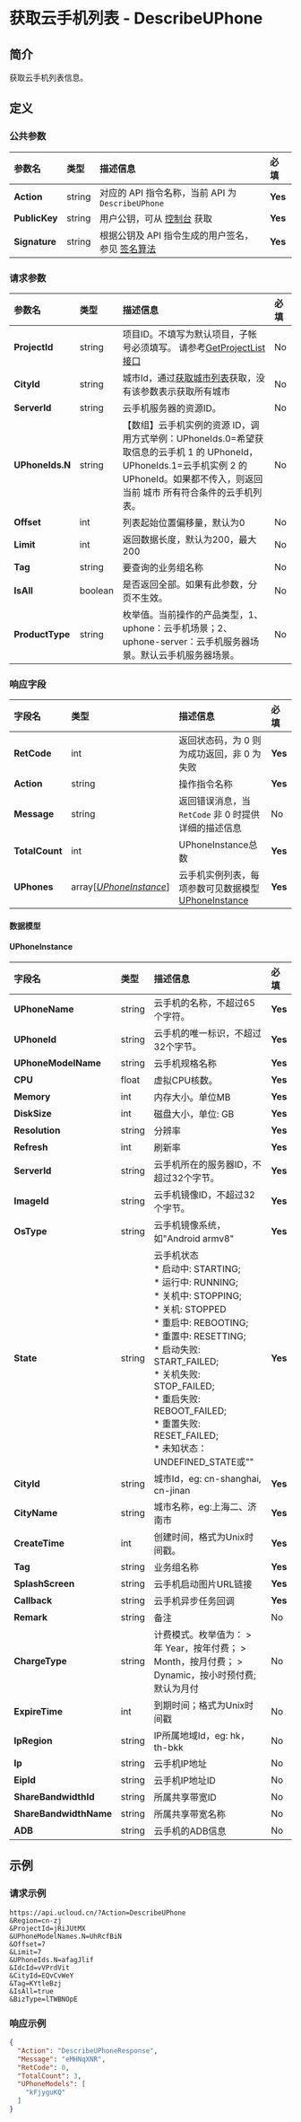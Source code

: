 # 获取云手机列表 - DescribeUPhone

## 简介

获取云手机列表信息。









## 定义

### 公共参数

| 参数名 | 类型 | 描述信息 | 必填 |
|:---|:---|:---|:---|
| **Action**     | string  | 对应的 API 指令名称，当前 API 为 `DescribeUPhone`                        | **Yes** |
| **PublicKey**  | string  | 用户公钥，可从 [控制台](https://console.ucloud.cn/uapi/apikey) 获取                                             | **Yes** |
| **Signature**  | string  | 根据公钥及 API 指令生成的用户签名，参见 [签名算法](api/summary/signature.md)  | **Yes** |

### 请求参数

| 参数名 | 类型 | 描述信息 | 必填 |
|:---|:---|:---|:---|
| **ProjectId** | string | 项目ID。不填写为默认项目，子帐号必须填写。 请参考[GetProjectList接口](https://docs.ucloud.cn/api/summary/get_project_list) |No|
| **CityId** | string | 城市Id，通过[获取城市列表](#DescribeUPhoneCities)获取，没有该参数表示获取所有城市 |No|
| **ServerId** | string | 云手机服务器的资源ID。 |No|
| **UPhoneIds.N** | string | 【数组】云手机实例的资源 ID，调用方式举例：UPhoneIds.0=希望获取信息的云手机 1 的 UPhoneId，UPhoneIds.1=云手机实例 2 的 UPhoneId。如果都不传入，则返回当前 城市 所有符合条件的云手机列表。 |No|
| **Offset** | int | 列表起始位置偏移量，默认为0 |No|
| **Limit** | int | 返回数据长度，默认为200，最大200 |No|
| **Tag** | string | 要查询的业务组名称 |No|
| **IsAll** | boolean | 是否返回全部。如果有此参数，分页不生效。 |No|
| **ProductType** | string | 枚举值。当前操作的产品类型，1、uphone：云手机场景；2、uphone-server：云手机服务器场景。默认云手机服务器场景。 |No|

### 响应字段

| 字段名 | 类型 | 描述信息 | 必填 |
|:---|:---|:---|:---|
| **RetCode** | int | 返回状态码，为 0 则为成功返回，非 0 为失败 |**Yes**|
| **Action** | string | 操作指令名称 |**Yes**|
| **Message** | string | 返回错误消息，当 `RetCode` 非 0 时提供详细的描述信息 |No|
| **TotalCount** | int | UPhoneInstance总数 |**Yes**|
| **UPhones** | array[[*UPhoneInstance*](#UPhoneInstance)] | 云手机实例列表，每项参数可见数据模型 [UPhoneInstance](#UPhoneInstance) |**Yes**|

#### 数据模型


#### UPhoneInstance

| 字段名 | 类型 | 描述信息 | 必填 |
|:---|:---|:---|:---|
| **UPhoneName** | string | 云手机的名称，不超过65个字符。 |**Yes**|
| **UPhoneId** | string | 云手机的唯一标识，不超过32个字节。 |**Yes**|
| **UPhoneModelName** | string | 云手机规格名称 |**Yes**|
| **CPU** | float | 虚拟CPU核数。 |**Yes**|
| **Memory** | int | 内存大小。单位MB |**Yes**|
| **DiskSize** | int | 磁盘大小，单位: GB |**Yes**|
| **Resolution** | string | 分辨率 |**Yes**|
| **Refresh** | int | 刷新率 |**Yes**|
| **ServerId** | string | 云手机所在的服务器ID，不超过32个字节。 |**Yes**|
| **ImageId** | string | 云手机镜像ID，不超过32个字节。 |**Yes**|
| **OsType** | string | 云手机镜像系统，如"Android armv8" |**Yes**|
| **State** | string | 云手机状态<br />* 启动中: STARTING; <br />* 运行中: RUNNING; <br />* 关机中: STOPPING; <br />* 关机: STOPPED <br />* 重启中: REBOOTING; <br />* 重置中: RESETTING; <br />* 启动失败: START_FAILED; <br />* 关机失败: STOP_FAILED; <br />* 重启失败: REBOOT_FAILED; <br />* 重置失败: RESET_FAILED; <br />* 未知状态：UNDEFINED_STATE或"" |**Yes**|
| **CityId** | string | 城市Id，eg: cn-shanghai, cn-jinan |**Yes**|
| **CityName** | string | 城市名称，eg:上海二、济南市 |**Yes**|
| **CreateTime** | int | 创建时间，格式为Unix时间戳。 |**Yes**|
| **Tag** | string | 业务组名称<br /> |**Yes**|
| **SplashScreen** | string | 云手机启动图片URL链接 |**Yes**|
| **Callback** | string | 云手机异步任务回调 |**Yes**|
| **Remark** | string | 备注 |No|
| **ChargeType** | string | 计费模式。枚举值为： > 年 Year，按年付费； > Month，按月付费； > Dynamic，按小时预付费; 默认为月付 |No|
| **ExpireTime** | int | 到期时间；格式为Unix时间戳 |No|
| **IpRegion** | string | IP所属地域Id，eg: hk，th-bkk |No|
| **Ip** | string | 云手机IP地址 |No|
| **EipId** | string | 云手机IP地址ID |No|
| **ShareBandwidthId** | string | 所属共享带宽ID |No|
| **ShareBandwidthName** | string | 所属共享带宽名称 |No|
| **ADB** | string | 云手机的ADB信息 |No|

## 示例

### 请求示例
    
```
https://api.ucloud.cn/?Action=DescribeUPhone
&Region=cn-zj
&ProjectId=jRiJUtMX
&UPhoneModelNames.N=UhRcfBiN
&Offset=7
&Limit=7
&UPhoneIds.N=afagJlif
&IdcId=vVPrdVit
&CityId=EQvCvWeY
&Tag=KYtleBzj
&IsAll=true
&BizType=lTWBNOpE
```

### 响应示例
    
```json
{
  "Action": "DescribeUPhoneResponse",
  "Message": "eMHNqXNR",
  "RetCode": 0,
  "TotalCount": 3,
  "UPhoneModels": [
    "kFjyguKQ"
  ]
}
```






